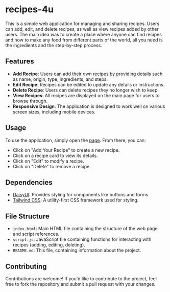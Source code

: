 # recipes-4u

This is a simple web application for managing and sharing recipes. Users can add, edit, and delete recipes, as well as view recipes added by other users. The main idea was to create a place where anyone can find recipes and how to make any food from different parts of the world, all you need is the ingredients and the step-by-step process.

## Features

- **Add Recipe**: Users can add their own recipes by providing details such as name, origin, type, ingredients, and steps.
- **Edit Recipe**: Recipes can be edited to update any details or instructions.
- **Delete Recipe**: Users can delete recipes they no longer wish to keep.
- **View Recipes**: All recipes are displayed on the main page for users to browse through.
- **Responsive Design**: The application is designed to work well on various screen sizes, including mobile devices.

## Usage

To use the application, simply open the [page](https://flavio13lins.github.io/recipes-4u/). From there, you can:

- Click on "Add Your Recipe" to create a new recipe.
- Click on a recipe card to view its details.
- Click on "Edit" to modify a recipe.
- Click on "Delete" to remove a recipe.

## Dependencies

- [DaisyUI](https://daisyui.com/): Provides styling for components like buttons and forms.
- [Tailwind CSS](https://tailwindcss.com/): A utility-first CSS framework used for styling.

## File Structure

- `index.html`: Main HTML file containing the structure of the web page and script references.
- `script.js`: JavaScript file containing functions for interacting with recipes (adding, editing, deleting).
- `README.md`: This file, containing information about the project.

## Contributing

Contributions are welcome! If you'd like to contribute to the project, feel free to fork the repository and submit a pull request with your changes.
